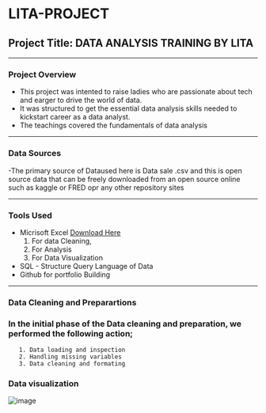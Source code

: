 # LITA-PROJECT
## Project Title:  DATA ANALYSIS TRAINING BY LITA

---
### Project Overview
- This project was intented to raise ladies who are passionate about tech and earger to drive the world of data.
- It was structured to get the essential data analysis skills needed to kickstart career as a data analyst.
- The teachings covered the fundamentals of data analysis 

---

### Data Sources
-The primary source of Dataused here is Data sale .csv and this is open source data that can be freely downloaded from an open source online such as kaggle or FRED opr any other repository sites

---
### Tools Used
- Micrisoft Excel  [Download Here](https://www.microsoft.com)   
   1. For data Cleaning,
   2. For Analysis
   3. For Data Visualization
- SQL - Structure Query Language of Data
- Github for portfolio Building

---

   ### Data Cleaning and Preparartions
  ### In the initial phase of the Data cleaning and preparation, we performed the following action;
       1. Data loading and inspection
       2. Handling missing variables
       3. Data cleaning and formating

  ### Data visualization

  ![image](https://github.com/user-attachments/assets/d4ec1698-135a-493a-9336-0c32e636bc26)



